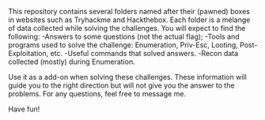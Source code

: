 This repository contains several folders named after their (pawned) boxes in websites such as Tryhackme and Hackthebox. 
Each folder is a mélange of data collected while solving the challenges. You will expect to find the following:
-Answers to some questions (not the actual flag);
-Tools and programs used to solve the challenge: Enumeration, Priv-Esc, Looting, Post-Exploitation, etc.
-Useful commands that solved answers.
-Recon data collected (mostly) during Enumeration.

Use it as a add-on when solving these challenges. These information will guide you to the right direction but will not give you the answer to the problems. 
For any questions, feel free to message me. 

Have fun! 
